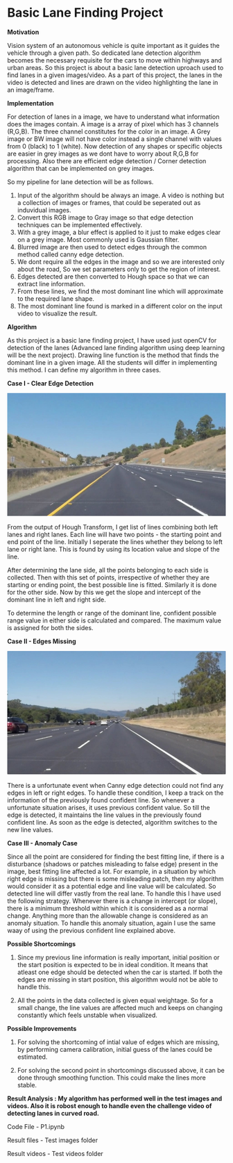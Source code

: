 # Basic Lane Finding Project 

**Motivation**

Vision system of an autonomous vehicle is quite important as it guides the vehicle through a given path. So dedicated lane detection algorithm becomes the necessary requisite for the cars to move within highways and urban areas. So this project is about a basic lane detection uproach used to find lanes in a given images/video. As a part of this project, the lanes in the video is detected and lines are drawn on the video highlighting the lane in an image/frame.


**Implementation**

For detection of lanes in a image, we have to understand what information does the images contain. A image is a array of pixel which has 3 channels (R,G,B). The three channel constitutes for the color in an image. A Grey image or BW image will not have color instead a single channel with values from 0 (black) to 1 (white). Now detection of any shapes or specific objects are easier in grey images as we dont have to worry about R,G,B for processing. Also there are efficient edge detection / Corner detection algorithm that can be implemented on grey images. 

So my pipeline for lane detection will be as follows.

1. Input of the algorithm should be always an image. A video is nothing but a collection of images or frames, that could be seperated out as induvidual images.
2. Convert this RGB image to Gray image so that edge detection techniques can be implemented effectively.
3. With a grey image, a blur effect is applied to it just to make edges clear on a grey image. Most commonly used is Gaussian filter.
4. Blurred image are then used to detect edges through the common method called canny edge detection.
5. We dont require all the edges in the image and so we are interested only about the road, So we set parameters only to get the region of interest.
6. Edges detected are then converted to Hough space so that we can extract line information.
7. From these lines, we find the most dominant line which will approximate to the required lane shape.
8. The most dominant line found is marked in a different color on the input video to visualize the result.

**Algorithm**

As this project is a basic lane finding project, I have used just openCV for detection of the lanes (Advanced lane finding algorithm using deep learning will be the next project). Drawing line function is the method that finds the dominant line in a given image. All the students will differ in implementing this method. I can define my algorithm in three cases.

**Case I - Clear Edge Detection**

![ClearEdgeDetection](test_images/whiteCarLaneSwitch.jpg)


From the output of Hough Transform, I get list of lines combining both left lanes and right lanes. Each line will have two points - the starting point and end point of the line. Initially I seperate the lines whether they belong to left lane or right lane. This is found by using its location value and slope of the line.

After determining the lane side, all the points belonging to each side is collected. Then with this set of points, irrespective of whether they are starting or ending point, the best possible line is fitted. Similarly it is done for the other side. Now by this we get the slope and intercept of the dominant line in left and right side. 

To determine the length or range of the dominant line, confident possible range value in either side is calculated and compared. The maximum value is assigned for both the sides.

**Case II - Edges Missing**

![EdgeMissing](test_images/solidWhiteRight.jpg)

There is a unfortunate event when Canny edge detection could not find any edges in left or right edges. To handle these condition, I keep a track on the information of the previously found confident line. So whenever a unfortunate situation arises, it uses previous confident value. So till the edge is detected, it maintains the line values in the previously found confident line. As soon as the edge is detected, algorithm switches to the new line values.

**Case III - Anomaly Case**

Since all the point are considered for finding the best fitting line, if there is a disturbance (shadows or patches misleading to false edge) present in the image, best fitting line affected a lot. For example, in a situation by which right edge is missing but there is some misleading patch, then my algorithm would consider it as a potential edge and line value will be calculated. So detected line will differ vastly from the real lane. To handle this I have used the following strategy. Whenever there is a change in intercept (or slope), there is a minimum threshold within which it is considered as a normal change. Anything more than the allowable change is considered as an anomaly situation. To handle this anomaly situation, again I use the same waay of using the previous confident line explained above.

**Possible Shortcomings**

1. Since my previous line information is really important, initial position or the start position is expected to be in ideal condition. It means that atleast one edge should be detected when the car is started. If both the edges are missing in start position, this algorithm would not be able to handle this.

2. All the points in the data collected is given equal weightage. So for a small change, the line values are affected much and keeps on changing constantly which feels unstable when visualized. 

**Possible Improvements**
1. For solving the shortcoming of intial value of edges which are missing, by performing camera calibration, initial guess of the lanes could be estimated.

2. For solving the second point in shortcomings discussed above, it can be done through smoothing function. This could make the lines more stable.


**Result Analysis : My algorithm has performed well in the test images and videos. Also it is robost enough to handle even the challenge video of detecting lanes in curved road.**

Code File - P1.ipynb

Result files - Test images folder

Result videos - Test videos folder
